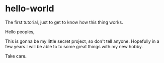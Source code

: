 # hello-world
The first tutorial, just to get to know how this thing works.

Hello peoples,

This is gonna be my little secret project, so don't tell anyone.
Hopefully in a few years I will be able to to some great things with my new hobby.

Take care.
